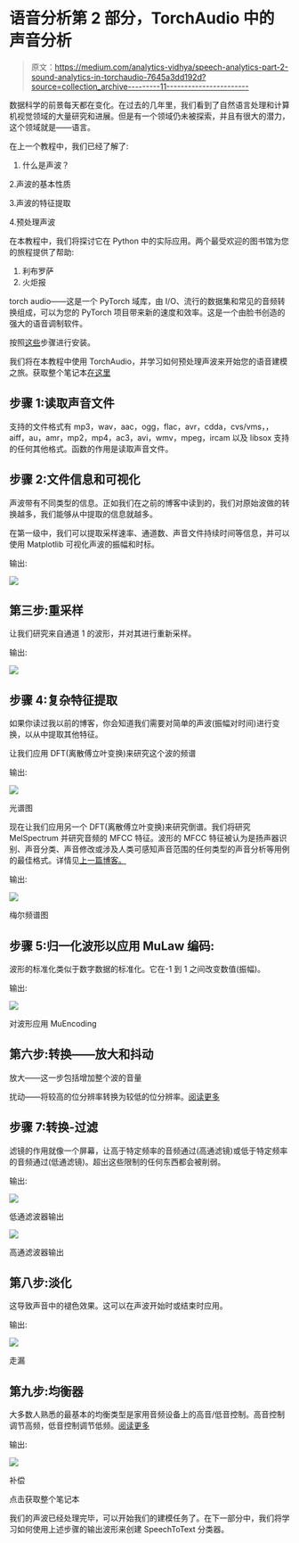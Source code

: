 # 语音分析第 2 部分，TorchAudio 中的声音分析

> 原文：<https://medium.com/analytics-vidhya/speech-analytics-part-2-sound-analytics-in-torchaudio-7645a3dd192d?source=collection_archive---------11----------------------->

数据科学的前景每天都在变化。在过去的几年里，我们看到了自然语言处理和计算机视觉领域的大量研究和进展。但是有一个领域仍未被探索，并且有很大的潜力，这个领域就是——语言。

在上一个教程中，我们已经了解了:

1.  什么是声波？

2.声波的基本性质

3.声波的特征提取

4.预处理声波

在本教程中，我们将探讨它在 Python 中的实际应用。两个最受欢迎的图书馆为您的旅程提供了帮助:

1.  利布罗萨
2.  火炬报

torch audio——这是一个 PyTorch 域库，由 I/O、流行的数据集和常见的音频转换组成，可以为您的 PyTorch 项目带来新的速度和效率。这是一个由脸书创造的强大的语音调制软件。

按照[这些](https://github.com/pytorch/audio)步骤进行安装。

我们将在本教程中使用 TorchAudio，并学习如何预处理声波来开始您的语音建模之旅。获取整个笔记本[在这里](https://github.com/divapriya/Speech-Analytics-SpeechToText/blob/master/audio_preprocessing_tutorial.ipynb)

## 步骤 1:读取声音文件

支持的文件格式有 mp3，wav，aac，ogg，flac，avr，cdda，cvs/vms，，aiff，au，amr，mp2，mp4，ac3，avi，wmv，mpeg，ircam 以及 libsox 支持的任何其他格式。函数的作用是读取声音文件。

## 步骤 2:文件信息和可视化

声波带有不同类型的信息。正如我们在之前的博客中读到的，我们对原始波做的转换越多，我们能够从中提取的信息就越多。

在第一级中，我们可以提取采样速率、通道数、声音文件持续时间等信息，并可以使用 Matplotlib 可视化声波的振幅和时标。

输出:

![](img/4e3d8866bf477467c82efc32bd34fe96.png)

## 第三步:重采样

让我们研究来自通道 1 的波形，并对其进行重新采样。

输出:

![](img/4477df5a7a29caa298766cf176b293e2.png)

## **步骤 4:复杂特征提取**

如果你读过我以前的博客，你会知道我们需要对简单的声波(振幅对时间)进行变换，以从中提取其他特征。

让我们应用 DFT(离散傅立叶变换)来研究这个波的频谱

输出:

![](img/6650754bf5190ee44d9390cc3477500f.png)

光谱图

现在让我们应用另一个 DFT(离散傅立叶变换)来研究倒谱。我们将研究 MelSpectrum 并研究音频的 MFCC 特征。波形的 MFCC 特征被认为是扬声器识别、声音分类、声音修改或涉及人类可感知声音范围的任何类型的声音分析等用例的最佳格式。详情见[上一篇博客。](/@divalicious.priya/speech-analytics-part-1-basics-of-speech-analytics-37ba6d5904e2)

输出:

![](img/3162b05ce0d45959c9586afe5814dfc5.png)

梅尔频谱图

## 步骤 5:归一化波形以应用 MuLaw 编码:

波形的标准化类似于数字数据的标准化。它在-1 到 1 之间改变数值(振幅)。

输出:

![](img/f8e83f3e84fdd51c4b241766af6b50db.png)

对波形应用 MuEncoding

## 第六步:转换——放大和抖动

放大——这一步包括增加整个波的音量

扰动——将较高的位分辨率转换为较低的位分辨率。[阅读更多](http://darkroommastering.com/blog/dithering-explained/)

## 步骤 7:转换-过滤

滤镜的作用就像一个屏幕，让高于特定频率的音频通过(高通滤镜)或低于特定频率的音频通过(低通滤镜)。超出这些限制的任何东西都会被削弱。

输出:

![](img/9e7c6b0f638493924fe044c0720e1ea0.png)

低通滤波器输出

![](img/3a22ab6010e57b47944bd03e8e9b5fe9.png)

高通滤波器输出

## 第八步:淡化

这导致声音中的褪色效果。这可以在声波开始时或结束时应用。

输出:

![](img/19f91b7bded259774b0906440e95b6b8.png)

走漏

## 第九步:均衡器

大多数人熟悉的最基本的均衡类型是家用音频设备上的高音/低音控制。高音控制调节高频，低音控制调节低频。[阅读更多](https://www.mediacollege.com/audio/eq/)

输出:

![](img/86b57de5556d5227c03aed1ad789c967.png)

补偿

点击获取整个笔记本

我们的声波已经处理完毕，可以开始我们的建模任务了。在下一部分中，我们将学习如何使用上述步骤的输出波形来创建 SpeechToText 分类器。